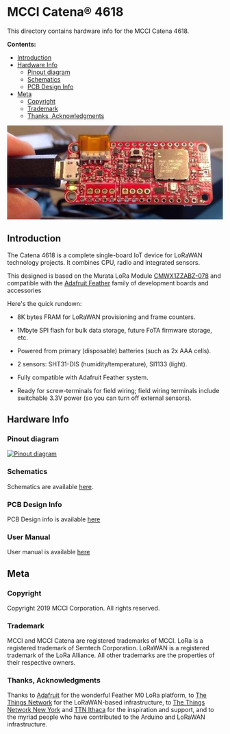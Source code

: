 # MCCI Catena&reg; 4618

This directory contains hardware info for the MCCI Catena 4618.

**Contents:**

- [Introduction](#introduction)
- [Hardware Info](#hardware-info)
	- [Pinout diagram](#pinout-diagram)
	- [Schematics](#schematics)
	- [PCB Design Info](#pcb-design-info)
- [Meta](#meta)
	- [Copyright](#copyright)
	- [Trademark](#trademark)
	- [Thanks, Acknowledgments](#thanks,acknowledgments)

<!-- /TOC -->
<!-- markdownlint-restore -->

![Picture of MCCI Catena 4618](./assets/Catena-4618.jpg)

## Introduction

The Catena 4618 is a complete single-board IoT device for LoRaWAN technology projects. It combines CPU, radio and integrated sensors.

This designed is based on the Murata LoRa Module [CMWX1ZZABZ-078](https://wireless.murata.com/products/rf-modules-1/lpwa.html) and compatible with the [Adafruit Feather](https://www.adafruit.com/feather) family of development boards and accessories
 
 Here's the quick rundown:

- 8K bytes FRAM for LoRaWAN provisioning and frame counters.

- 1Mbyte SPI flash for bulk data storage, future FoTA firmware storage, etc.

- Powered from primary (disposable) batteries (such as 2x AAA cells).

- 2 sensors: SHT31-DIS (humidity/temperature), SI1133 (light).

- Fully compatible with Adafruit Feather system.

- Ready for screw-terminals for field wiring; field wiring terminals include switchable 3.3V power (so you can turn off external sensors).

## Hardware Info

### Pinout diagram

[![Pinout diagram](./Catena-4618/Catena-4611_4612_4617_4618-Pinout.png)](./Catena-4618/Catena-4611_4612_4617_4618-Pinout.png)

### Schematics

Schematics are available [here](Catena-4618/234001204a_(Catena-4618-Schematic).pdf).

### PCB Design Info

PCB Design info is available [here](Catena-4618/234001206a_(Catena-4618-PCB-Layout-Fabrication-Drawing).pdf)

### User Manual

User manual is available [here](234001225a_(Catena-4618-User-Manual).pdf)

## Meta

### Copyright

Copyright 2019 MCCI Corporation. All rights reserved.

### Trademark

MCCI and MCCI Catena are registered trademarks of MCCI. LoRa is a registered trademark of Semtech Corporation. LoRaWAN is a registered trademark of the LoRa Alliance. All other trademarks are the properties of their respective owners.

### Thanks, Acknowledgments

Thanks to [Adafruit](https://www.adafruit.com/) for the wonderful Feather M0 LoRa platform, to [The Things Network](https://www.thethingsnetwork.org/) for the LoRaWAN-based infrastructure, to [The Things Network New York](https://thethings.nyc/) and [TTN Ithaca](https://ttni.tech/) for the inspiration and support, and to the myriad people who have contributed to the Arduino and LoRaWAN infrastructure.


